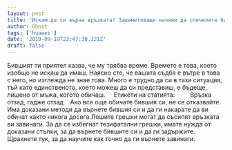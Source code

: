 ```yaml
---
layout: post
title: 'Искам да си върна връзката! Зашеметяващи начини да спечелите бившето си гадже'
author: Ghost
tags: ['huawei']
date: '2019-09-19T23:47:38.121Z'
draft: false
---
```


Бившият ти приятел казва, че му трябва време. Времето е това, което изобщо не искаш да имаш. Наясно сте, че вашата съдба е вътре в това с него, но изглежда не знае това. Много е трудно да си в тази ситуация, тъй като единственото, което можеш да си представиш, е бъдеще, лишено от мъжа, когото обичаш.     Етикети на статията:         Връзка отзад, гадже отзад    Ако все още обичате бившия си, не се отказвайте. Има доказани методи да върнете бившия си и да ги накарате да ви обичат както никога досега.Лошите грешки могат да съсипят връзката ви завинаги. За да се избегнат тезифатални грешки, имате нужда от доказани стъпки, за да върнете бившите си и да ги задържите.  Щракнете тук, за да научите как точно да ги върнете завинаги.
